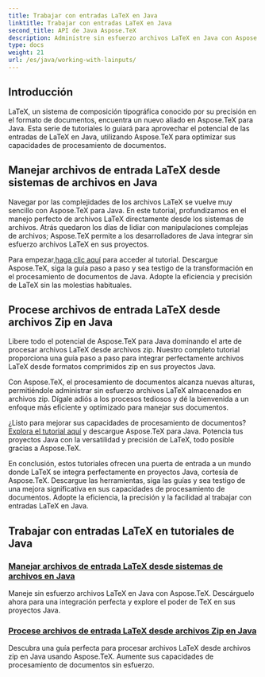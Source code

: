 ```yaml
---
title: Trabajar con entradas LaTeX en Java
linktitle: Trabajar con entradas LaTeX en Java
second_title: API de Java Aspose.TeX
description: Administre sin esfuerzo archivos LaTeX en Java con Aspose.TeX. Explore la integración perfecta, descárguela ahora y aproveche el poder de TeX en sus proyectos Java para mejorar el procesamiento de documentos.
type: docs
weight: 21
url: /es/java/working-with-lainputs/
---
```

## Introducción

LaTeX, un sistema de composición tipográfica conocido por su precisión en el formato de documentos, encuentra un nuevo aliado en Aspose.TeX para Java. Esta serie de tutoriales lo guiará para aprovechar el potencial de las entradas de LaTeX en Java, utilizando Aspose.TeX para optimizar sus capacidades de procesamiento de documentos.

## Manejar archivos de entrada LaTeX desde sistemas de archivos en Java

Navegar por las complejidades de los archivos LaTeX se vuelve muy sencillo con Aspose.TeX para Java. En este tutorial, profundizamos en el manejo perfecto de archivos LaTeX directamente desde los sistemas de archivos. Atrás quedaron los días de lidiar con manipulaciones complejas de archivos; Aspose.TeX permite a los desarrolladores de Java integrar sin esfuerzo archivos LaTeX en sus proyectos.

 Para empezar,[haga clic aquí](./file-system-input/) para acceder al tutorial. Descargue Aspose.TeX, siga la guía paso a paso y sea testigo de la transformación en el procesamiento de documentos de Java. Adopte la eficiencia y precisión de LaTeX sin las molestias habituales.

## Procese archivos de entrada LaTeX desde archivos Zip en Java

Libere todo el potencial de Aspose.TeX para Java dominando el arte de procesar archivos LaTeX desde archivos zip. Nuestro completo tutorial proporciona una guía paso a paso para integrar perfectamente archivos LaTeX desde formatos comprimidos zip en sus proyectos Java.

Con Aspose.TeX, el procesamiento de documentos alcanza nuevas alturas, permitiéndole administrar sin esfuerzo archivos LaTeX almacenados en archivos zip. Dígale adiós a los procesos tediosos y dé la bienvenida a un enfoque más eficiente y optimizado para manejar sus documentos.

 ¿Listo para mejorar sus capacidades de procesamiento de documentos?[Explora el tutorial aquí](./zip-archive-input/) y descargue Aspose.TeX para Java. Potencia tus proyectos Java con la versatilidad y precisión de LaTeX, todo posible gracias a Aspose.TeX.

En conclusión, estos tutoriales ofrecen una puerta de entrada a un mundo donde LaTeX se integra perfectamente en proyectos Java, cortesía de Aspose.TeX. Descargue las herramientas, siga las guías y sea testigo de una mejora significativa en sus capacidades de procesamiento de documentos. Adopte la eficiencia, la precisión y la facilidad al trabajar con entradas LaTeX en Java.
## Trabajar con entradas LaTeX en tutoriales de Java
### [Manejar archivos de entrada LaTeX desde sistemas de archivos en Java](./file-system-input/)
Maneje sin esfuerzo archivos LaTeX en Java con Aspose.TeX. Descárguelo ahora para una integración perfecta y explore el poder de TeX en sus proyectos Java.
### [Procese archivos de entrada LaTeX desde archivos Zip en Java](./zip-archive-input/)
Descubra una guía perfecta para procesar archivos LaTeX desde archivos zip en Java usando Aspose.TeX. Aumente sus capacidades de procesamiento de documentos sin esfuerzo.